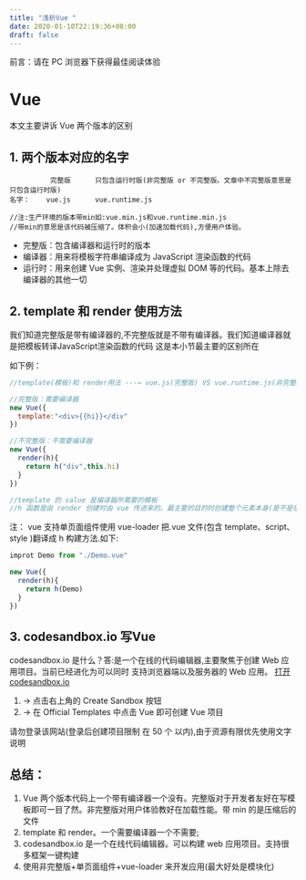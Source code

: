 ```yaml
---
title: "浅析Vue "
date: 2020-01-10T22:19:36+08:00
draft: false
---
```


前言：请在 PC 浏览器下获得最佳阅读体验

# Vue

本文主要讲诉 Vue 两个版本的区别

<h2>1. 两个版本对应的名字</h2>

```
          完整版      只包含运行时版(非完整版 or 不完整版。文章中不完整版意思是只包含运行时版)
名字：    vue.js      vue.runtime.js

//注:生产环境的版本带min如:vue.min.js和vue.runtime.min.js
//带min的意思是该代码被压缩了。体积会小(加速加载代码),方便用户体验。
```

- 完整版：包含编译器和运行时的版本
- 编译器：用来将模板字符串编译成为 JavaScript 渲染函数的代码
- 运行时：用来创建 Vue 实例、渲染并处理虚拟 DOM 等的代码。基本上除去编译器的其他一切

<h2>2. template 和 render 使用方法</h2>
我们知道完整版是带有编译器的,不完整版就是不带有编译器。我们知道编译器就是把模板转译JavaScript渲染函数的代码
这是本小节最主要的区别所在

如下例：

```JavaScript
//template(模板)和 render用法 ---→ vue.js(完整版) VS vue.runtime.js(非完整版)

//完整版：需要编译器
new Vue({
  template:"<div>{{hi}}</div"
})

//不完整版：不需要编译器
new Vue({
  render(h){
    return h("div",this.hi)
  }
})

//template 的 value 是编译器所需要的模板
//h 函数是由 render 创建时由 vue 传进来的。最主要的目的时创建整个元素本身(是不是很像 createElement)
```

注： vue 支持单页面组件使用 vue-loader 把.vue 文件(包含 template、script、style )翻译成 h 构建方法.如下:

```JavaScript
improt Demo from "./Demo.vue"

new Vue({
  render(h){
    return h(Demo)
  }
})
```

<h2>3. codesandbox.io 写Vue</h2>
codesandbox.io 是什么？答:是一个在线的代码编辑器,主要聚焦于创建 Web 应用项目。当前已经进化为可以同时
支持浏览器端以及服务器的 Web 应用。

<a href="https://codesandbox.io/" target="_blank">
打开 codesandbox.io
</a>

1. → 点击右上角的 Create Sandbox 按钮
2. → 在 Official Templates 中点击 Vue 即可创建 Vue 项目

请勿登录该网站(登录后创建项目限制 在 50 个 以内),由于资源有限优先使用文字说明

## 总结：

1. Vue 两个版本代码上一个带有编译器一个没有。完整版对于开发者友好在写模板即可一目了然。非完整版对用户体验教好在加载性能。带 min 的是压缩后的文件
2. template 和 render。一个需要编译器一个不需要;
3. codesandbox.io 是一个在线代码编辑器。可以构建 web 应用项目。支持很多框架一键构建
4. 使用非完整版+单页面组件+vue-loader 来开发应用(最大好处是模块化)
